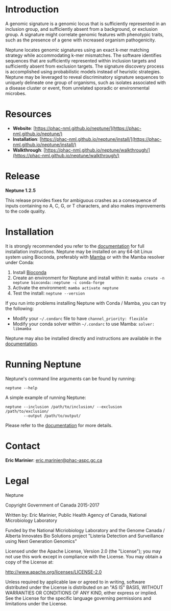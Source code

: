 # Introduction #

A genomic signature is a genomic locus that is sufficiently represented in an inclusion group, and sufficiently absent from a background, or exclusion group. A signature might correlate genomic features with phenotypic traits, such as the presence of a gene with increased organism pathogenicity.

Neptune locates genomic signatures using an exact k-mer matching strategy while accommodating k-mer mismatches. The software identifies sequences that are sufficiently represented within inclusion targets and sufficiently absent from exclusion targets. The signature discovery process is accomplished using probabilistic models instead of heuristic strategies. Neptune may be leveraged to reveal discriminatory signature sequences to uniquely delineate one group of 
organisms, such as isolates associated with a disease cluster or event, from unrelated sporadic or environmental microbes.

# Resources #

* **Website**: [https://phac-nml.github.io/neptune/](https://phac-nml.github.io/neptune/)
* **Installation**: [https://phac-nml.github.io/neptune/install/](https://phac-nml.github.io/neptune/install/)
* **Walkthrough**: [https://phac-nml.github.io/neptune/walkthrough/](https://phac-nml.github.io/neptune/walkthrough/)

# Release #

**Neptune 1.2.5**

This release provides fixes for ambiguous crashes as a consequence of inputs containing no A, C, G, or T characters, and also makes improvements to the code quality.

# Installation #

It is strongly recommended you refer to the
[documentation](https://phac-nml.github.io/neptune/install/) for full 
installation instructions. Neptune may be installed on any 64-bit Linux system using Bioconda, preferably with [Mamba](https://mamba.readthedocs.io/en/latest/installation/mamba-installation.html) or with the Mamba resolver under Conda:

 1. Install [Bioconda](https://bioconda.github.io/)
 2. Create an environment for Neptune and install within it: `mamba create -n neptune bioconda::neptune -c conda-forge`
 3. Activate the environment: `mamba activate neptune`
 4. Test the install: `neptune --version`

If you run into problems installing Neptune with Conda / Mamba, you can try the following:

 - Modify your `~/.condarc` file to have `channel_priority: flexible`
 - Modify your conda solver within `~/.condarc` to use Mamba: `solver: libmamba`

Neptune may also be installed directly and instructions are available in the
[documentation](https://phac-nml.github.io/neptune/install/).

# Running Neptune #

Neptune's command line arguments can be found by running:

    neptune --help

A simple example of running Neptune:

    neptune --inclusion /path/to/inclusion/ --exclusion /path/to/exclusion/
            --output /path/to/output/

Please refer to the 
[documentation](https://phac-nml.github.io/neptune/parameters/) for more details.

# Contact #

**Eric Marinier**: eric.marinier@phac-aspc.gc.ca

# Legal #

Neptune

Copyright Government of Canada 2015-2017

Written by: Eric Marinier, Public Health Agency of Canada,
    National Microbiology Laboratory

Funded by the National Micriobiology Laboratory and the Genome Canada / Alberta
    Innovates Bio Solutions project "Listeria Detection and Surveillance using Next Generation Genomics"

Licensed under the Apache License, Version 2.0 (the "License"); you may not use this work except in compliance with the License. You may obtain a copy of the License at:

http://www.apache.org/licenses/LICENSE-2.0

Unless required by applicable law or agreed to in writing, software distributed under the License is distributed on an "AS IS" BASIS, WITHOUT WARRANTIES OR CONDITIONS OF ANY KIND, either express or implied. See the License for the specific language governing permissions and limitations under the License.
